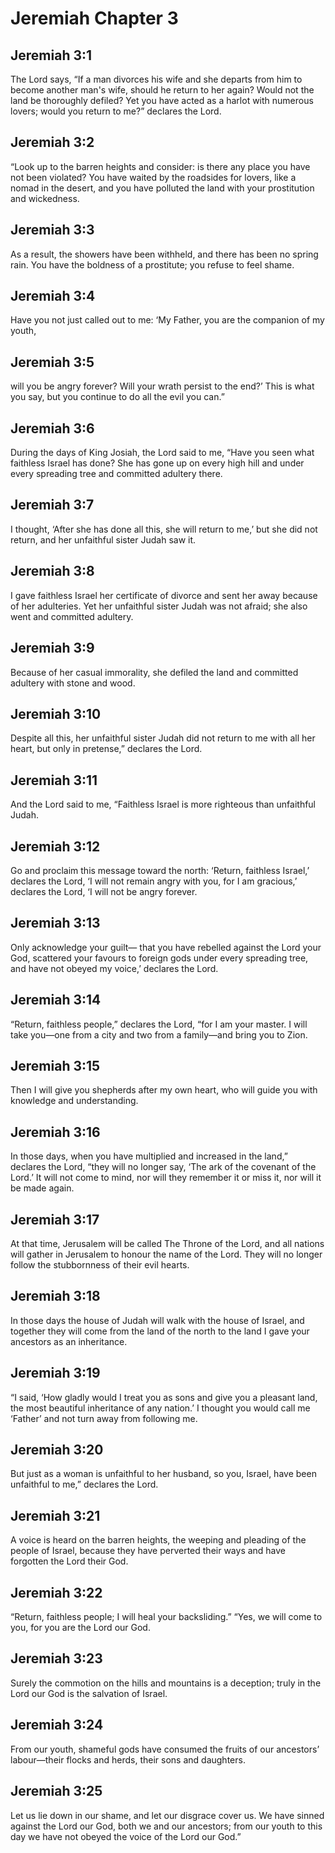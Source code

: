# Jeremiah Chapter 3

## Jeremiah 3:1
The Lord says, “If a man divorces his wife and she departs from him to become another man's wife, should he return to her again? Would not the land be thoroughly defiled? Yet you have acted as a harlot with numerous lovers; would you return to me?” declares the Lord.

## Jeremiah 3:2
“Look up to the barren heights and consider: is there any place you have not been violated? You have waited by the roadsides for lovers, like a nomad in the desert, and you have polluted the land with your prostitution and wickedness.

## Jeremiah 3:3
As a result, the showers have been withheld, and there has been no spring rain. You have the boldness of a prostitute; you refuse to feel shame.

## Jeremiah 3:4
Have you not just called out to me: ‘My Father, you are the companion of my youth,

## Jeremiah 3:5
will you be angry forever? Will your wrath persist to the end?’ This is what you say, but you continue to do all the evil you can.”

## Jeremiah 3:6
During the days of King Josiah, the Lord said to me, “Have you seen what faithless Israel has done? She has gone up on every high hill and under every spreading tree and committed adultery there.

## Jeremiah 3:7
I thought, ‘After she has done all this, she will return to me,’ but she did not return, and her unfaithful sister Judah saw it.

## Jeremiah 3:8
I gave faithless Israel her certificate of divorce and sent her away because of her adulteries. Yet her unfaithful sister Judah was not afraid; she also went and committed adultery.

## Jeremiah 3:9
Because of her casual immorality, she defiled the land and committed adultery with stone and wood.

## Jeremiah 3:10
Despite all this, her unfaithful sister Judah did not return to me with all her heart, but only in pretense,” declares the Lord.

## Jeremiah 3:11
And the Lord said to me, “Faithless Israel is more righteous than unfaithful Judah.

## Jeremiah 3:12
Go and proclaim this message toward the north: ‘Return, faithless Israel,’ declares the Lord, ‘I will not remain angry with you, for I am gracious,’ declares the Lord, ‘I will not be angry forever.

## Jeremiah 3:13
Only acknowledge your guilt— that you have rebelled against the Lord your God, scattered your favours to foreign gods under every spreading tree, and have not obeyed my voice,’ declares the Lord.

## Jeremiah 3:14
“Return, faithless people,” declares the Lord, “for I am your master. I will take you—one from a city and two from a family—and bring you to Zion.

## Jeremiah 3:15
Then I will give you shepherds after my own heart, who will guide you with knowledge and understanding.

## Jeremiah 3:16
In those days, when you have multiplied and increased in the land,” declares the Lord, “they will no longer say, ‘The ark of the covenant of the Lord.’ It will not come to mind, nor will they remember it or miss it, nor will it be made again.

## Jeremiah 3:17
At that time, Jerusalem will be called The Throne of the Lord, and all nations will gather in Jerusalem to honour the name of the Lord. They will no longer follow the stubbornness of their evil hearts.

## Jeremiah 3:18
In those days the house of Judah will walk with the house of Israel, and together they will come from the land of the north to the land I gave your ancestors as an inheritance.

## Jeremiah 3:19
“I said, ‘How gladly would I treat you as sons and give you a pleasant land, the most beautiful inheritance of any nation.’ I thought you would call me ‘Father’ and not turn away from following me.

## Jeremiah 3:20
But just as a woman is unfaithful to her husband, so you, Israel, have been unfaithful to me,” declares the Lord.

## Jeremiah 3:21
A voice is heard on the barren heights, the weeping and pleading of the people of Israel, because they have perverted their ways and have forgotten the Lord their God.

## Jeremiah 3:22
“Return, faithless people; I will heal your backsliding.” “Yes, we will come to you, for you are the Lord our God.

## Jeremiah 3:23
Surely the commotion on the hills and mountains is a deception; truly in the Lord our God is the salvation of Israel.

## Jeremiah 3:24
From our youth, shameful gods have consumed the fruits of our ancestors’ labour—their flocks and herds, their sons and daughters.

## Jeremiah 3:25
Let us lie down in our shame, and let our disgrace cover us. We have sinned against the Lord our God, both we and our ancestors; from our youth to this day we have not obeyed the voice of the Lord our God.”
